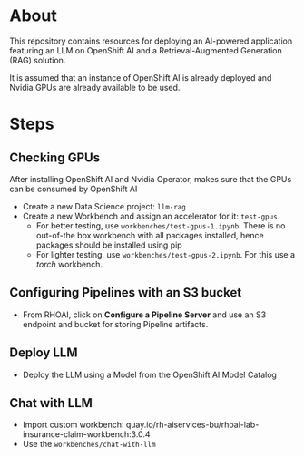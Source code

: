 # About
This repository contains resources for deploying an AI-powered application featuring an LLM on OpenShift AI and a Retrieval-Augmented Generation (RAG) solution.

It is assumed that an instance of OpenShift AI is already deployed and Nvidia GPUs are already available to be used.

# Steps

## Checking GPUs

After installing OpenShift AI and Nvidia Operator, makes sure that the GPUs can be consumed by OpenShift AI

* Create a new Data Science project: `llm-rag`
* Create a new Workbench and assign an accelerator for it: `test-gpus`
  * For better testing, use `workbenches/test-gpus-1.ipynb`. There is no out-of-the box workbench with all packages installed, hence packages should be installed using pip
  * For lighter testing, use `workbenches/test-gpus-2.ipynb`. For this use a *torch* workbench.

## Configuring Pipelines with an S3 bucket

* From RHOAI, click on **Configure a Pipeline Server** and use an S3 endpoint and bucket for storing Pipeline artifacts.


## Deploy LLM

* Deploy the LLM using a Model from the OpenShift AI Model Catalog

## Chat with LLM

* Import custom workbench: quay.io/rh-aiservices-bu/rhoai-lab-insurance-claim-workbench:3.0.4 
* Use the `workbenches/chat-with-llm`